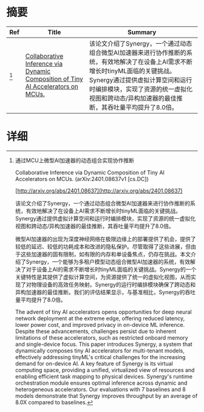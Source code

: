 # 摘要

| Ref | Title | Summary |
| --- | --- | --- |
| [^1] | [Collaborative Inference via Dynamic Composition of Tiny AI Accelerators on MCUs.](http://arxiv.org/abs/2401.08637) | 该论文介绍了Synergy，一个通过动态组合微型AI加速器来进行协作推断的系统，有效地解决了在设备上AI需求不断增长时tinyML面临的关键挑战。Synergy通过提供虚拟计算空间和运行时编排模块，实现了资源的统一虚拟化视图和跨动态/异构加速器的最佳推断，其吞吐量平均提升了8.0倍。 |

# 详细

[^1]: 通过MCU上微型AI加速器的动态组合实现协作推断

    Collaborative Inference via Dynamic Composition of Tiny AI Accelerators on MCUs. (arXiv:2401.08637v1 [cs.DC])

    [http://arxiv.org/abs/2401.08637](http://arxiv.org/abs/2401.08637)

    该论文介绍了Synergy，一个通过动态组合微型AI加速器来进行协作推断的系统，有效地解决了在设备上AI需求不断增长时tinyML面临的关键挑战。Synergy通过提供虚拟计算空间和运行时编排模块，实现了资源的统一虚拟化视图和跨动态/异构加速器的最佳推断，其吞吐量平均提升了8.0倍。

    

    微型AI加速器的出现为深度神经网络在极限边缘上的部署提供了机会，提供了较低的延迟、较低的功耗成本和改进的隐私保护。尽管取得了这些进展，但由于这些加速器的固有限制，如有限的内存和单设备焦点，仍存在挑战。本文介绍了Synergy，一个能够为多租户模型动态组合微型AI加速器的系统，有效解决了对于设备上AI的需求不断增长时tinyML面临的关键挑战。Synergy的一个关键特性是其提供了虚拟计算空间，为资源提供了统一的虚拟化视图，从而实现了对物理设备的高效任务映射。Synergy的运行时编排模块确保了跨动态和异构加速器的最佳推断。我们的评估结果显示，与基准相比，Synergy的吞吐量平均提升了8.0倍。

    The advent of tiny AI accelerators opens opportunities for deep neural network deployment at the extreme edge, offering reduced latency, lower power cost, and improved privacy in on-device ML inference. Despite these advancements, challenges persist due to inherent limitations of these accelerators, such as restricted onboard memory and single-device focus. This paper introduces Synergy, a system that dynamically composes tiny AI accelerators for multi-tenant models, effectively addressing tinyML's critical challenges for the increasing demand for on-device AI. A key feature of Synergy is its virtual computing space, providing a unified, virtualized view of resources and enabling efficient task mapping to physical devices. Synergy's runtime orchestration module ensures optimal inference across dynamic and heterogeneous accelerators. Our evaluations with 7 baselines and 8 models demonstrate that Synergy improves throughput by an average of 8.0X compared to baselines.
    

